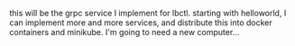 this will be the grpc service I implement for lbctl. starting with helloworld, I can implement more and more services, and distribute this into docker containers and minikube. I'm going to need a new computer...